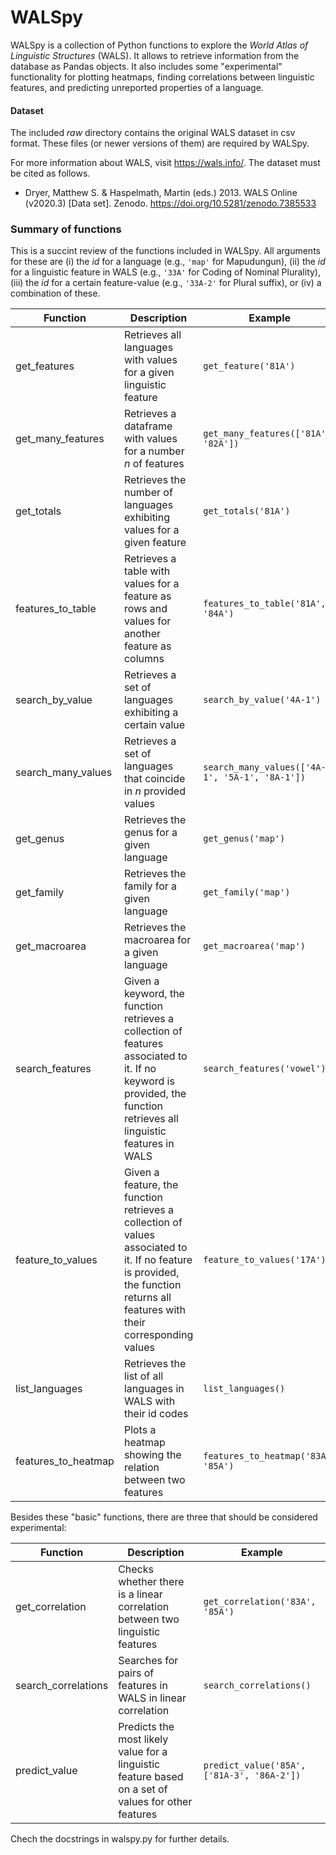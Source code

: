 # WALSpy

WALSpy is a collection of Python functions to explore the _World Atlas of Linguistic Structures_ (WALS). It allows to retrieve information from the database as Pandas objects. It also includes some "experimental" functionality for plotting heatmaps, finding correlations between linguistic features, and predicting unreported properties of a language.

#### Dataset
The included _raw_ directory contains the original WALS dataset in csv format. These files (or newer versions of them) are required by WALSpy.

For more information about WALS, visit https://wals.info/. The dataset must be cited as follows.

- Dryer, Matthew S. & Haspelmath, Martin (eds.) 2013. WALS Online (v2020.3) [Data set]. Zenodo. https://doi.org/10.5281/zenodo.7385533



### Summary of functions

This is a succint review of the functions included in WALSpy. All arguments for these are (i) the _id_ for a language (e.g., `'map'` for Mapudungun), (ii) the _id_ for a linguistic feature in WALS (e.g., `'33A'` for Coding of Nominal Plurality), (iii) the _id_ for a certain feature-value (e.g., `'33A-2'` for Plural suffix), or (iv) a combination of these.

| Function |	Description |	Example | 
| ------- | ------- | -------- |
| get_features | Retrieves all languages with values for a given linguistic feature	| `get_feature('81A')` |
| get_many_features | Retrieves a dataframe with values for a number _n_ of features | `get_many_features(['81A', '82A'])` |
| get_totals | Retrieves the number of languages exhibiting values for a given feature | `get_totals('81A')` |
| features_to_table |	Retrieves a table with values for a feature as rows and values for another feature as columns |	`features_to_table('81A', '84A')` |
| search_by_value |	Retrieves a set of languages exhibiting a certain value |	`search_by_value('4A-1')` |
| search_many_values |	Retrieves a set of languages that coincide in _n_ provided values	| `search_many_values(['4A-1', '5A-1', '8A-1'])` |
| get_genus |	Retrieves the genus for a given language |	`get_genus('map')` |
| get_family |	Retrieves the family for a given language |	`get_family('map')` |
| get_macroarea |	Retrieves the macroarea for a given language | `get_macroarea('map')` |
| search_features |	Given a keyword, the function retrieves a collection of features associated to it. If no keyword is provided, the function retrieves all linguistic features in WALS |	`search_features('vowel')` |
| feature_to_values |	Given a feature, the function retrieves a collection of values associated to it. If no feature is provided, the function returns all features with their corresponding values |	`feature_to_values('17A')` |
| list_languages |	Retrieves the list of all languages in WALS with their id codes |	`list_languages()` |
| features_to_heatmap |	Plots a heatmap showing the relation between two features |	`features_to_heatmap('83A', '85A')` |


Besides these "basic" functions, there are three that should be considered experimental:

| Function |	Description |	Example |
| -------- | ------- | ------- |
| get_correlation |	Checks whether there is a linear correlation between two linguistic features |	`get_correlation('83A', '85A')` |
| search_correlations |	Searches for pairs of features in WALS in linear correlation |	`search_correlations()` |
| predict_value |	Predicts the most likely value for a linguistic feature based on a set of values for other features |	`predict_value('85A', ['81A-3', '86A-2'])` |

Chech the docstrings in walspy.py for further details.
